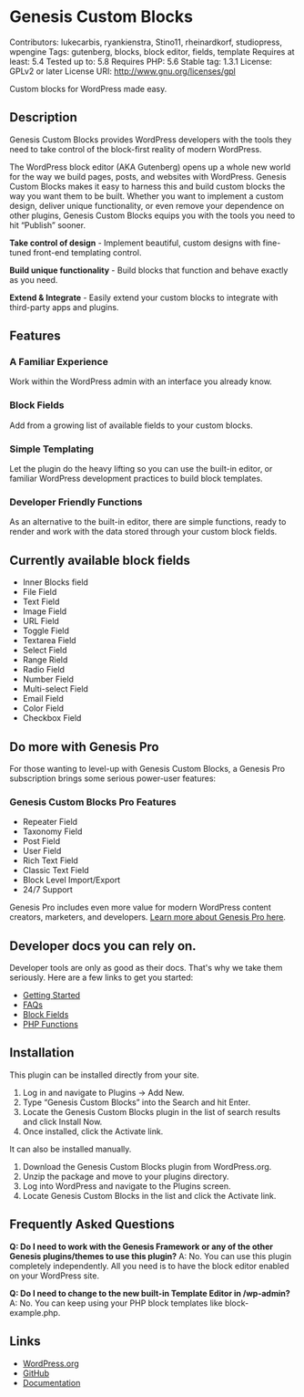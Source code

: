 # Genesis Custom Blocks #

Contributors: lukecarbis, ryankienstra, Stino11, rheinardkorf, studiopress, wpengine
Tags: gutenberg, blocks, block editor, fields, template
Requires at least: 5.4
Tested up to: 5.8
Requires PHP: 5.6
Stable tag: 1.3.1
License: GPLv2 or later
License URI: http://www.gnu.org/licenses/gpl

Custom blocks for WordPress made easy.

## Description ##

Genesis Custom Blocks provides WordPress developers with the tools they need to take control of the block-first reality of modern WordPress.

The WordPress block editor (AKA Gutenberg) opens up a whole new world for the way we build pages, posts, and websites with WordPress. Genesis Custom Blocks makes it easy to harness this and build custom blocks the way you want them to be built. Whether you want to implement a custom design, deliver unique functionality, or even remove your dependence on other plugins, Genesis Custom Blocks equips you with the tools you need to hit “Publish” sooner.

**Take control of design** - Implement beautiful, custom designs with fine-tuned front-end templating control.

**Build unique functionality** - Build blocks that function and behave exactly as you need.

**Extend & Integrate** - Easily extend your custom blocks to integrate with third-party apps and plugins.

## Features ##

### A Familiar Experience ###
Work within the WordPress admin with an interface you already know.

### Block Fields ###
Add from a growing list of available fields to your custom blocks.

### Simple Templating ###
Let the plugin do the heavy lifting so you can use the built-in editor, or familiar WordPress development practices to build block templates.

### Developer Friendly Functions ###
As an alternative to the built-in editor, there are simple functions, ready to render and work with the data stored through your custom block fields.

## Currently available block fields ##
* Inner Blocks field
* File Field
* Text Field
* Image Field
* URL Field
* Toggle Field
* Textarea Field
* Select Field
* Range Rield
* Radio Field
* Number Field
* Multi-select Field
* Email Field
* Color Field
* Checkbox Field

## Do more with Genesis Pro ##
For those wanting to level-up with Genesis Custom Blocks, a Genesis Pro subscription brings some serious power-user features:

### Genesis Custom Blocks Pro Features ###
* Repeater Field
* Taxonomy Field
* Post Field
* User Field
* Rich Text Field
* Classic Text Field
* Block Level Import/Export
* 24/7 Support

Genesis Pro includes even more value for modern WordPress content creators, marketers, and developers. [Learn more about Genesis Pro here](https://www.studiopress.com/genesis-pro/).

## Developer docs you can rely on. ##
Developer tools are only as good as their docs. That's why we take them seriously. Here are a few links to get you started:

* [Getting Started](https://developer.wpengine.com/genesis-custom-blocks/get-started/)
* [FAQs](https://developer.wpengine.com/genesis-custom-blocks/faqs/)
* [Block Fields](https://developer.wpengine.com/genesis-custom-blocks/fields/)
* [PHP Functions](https://developer.wpengine.com/genesis-custom-blocks/functions/)

## Installation ##
This plugin can be installed directly from your site.
1. Log in and navigate to Plugins → Add New.
2. Type “Genesis Custom Blocks” into the Search and hit Enter.
3. Locate the Genesis Custom Blocks plugin in the list of search results and click Install Now.
4. Once installed, click the Activate link.

It can also be installed manually.
1. Download the Genesis Custom Blocks plugin from WordPress.org.
2. Unzip the package and move to your plugins directory.
3. Log into WordPress and navigate to the Plugins screen.
4. Locate Genesis Custom Blocks in the list and click the Activate link.

## Frequently Asked Questions ##
**Q: Do I need to work with the Genesis Framework or any of the other Genesis plugins/themes to use this plugin?**
A: No. You can use this plugin completely independently. All you need is to have the block editor enabled on your WordPress site.

**Q: Do I need to change to the new built-in Template Editor in /wp-admin?**
A: No. You can keep using your PHP block templates like block-example.php.

## Links ##
* [WordPress.org](https://wordpress.org/plugins/genesis-custom-blocks)
* [GitHub](https://github.com/studiopress/genesis-custom-blocks)
* [Documentation](https://developer.wpengine.com/genesis-custom-blocks)
